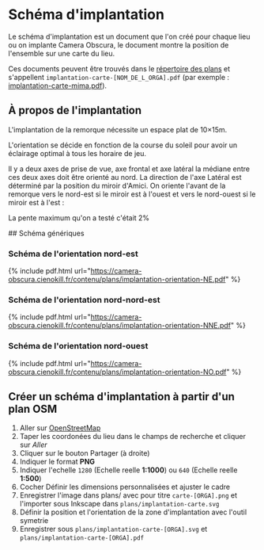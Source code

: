 # Schéma d'implantation

Le schéma d'implantation est un document que l'on créé pour chaque lieu ou on implante Camera Obscura, le document montre la position de l'ensemble sur une carte du lieu.

Ces documents peuvent être trouvés dans le [répertoire des plans](https://github.com/LeonLenclos/camera-obscura/tree/main/contenu/plans) et s'appellent `implantation-carte-[NOM_DE_L_ORGA].pdf` (par exemple : [implantation-carte-mima.pdf](https://camera-obscura.cienokill.fr/contenu/plans/implantation-carte-mima.pdf)).

## À propos de l'implantation

L'implantation de la remorque nécessite un espace plat de 10×15m.

L'orientation se décide en fonction de la course du soleil pour avoir un éclairage optimal à tous les horaire de jeu.

Il y a deux axes de prise de vue, axe frontal et axe latéral la médiane entre ces deux axes doit être orienté au nord. La direction de l'axe Latéral est déterminé par la position du miroir d'Amici. On oriente l'avant de la remorque vers le nord-est si le miroir est à l'ouest et vers le nord-ouest si le miroir est à l'est :

La pente maximum qu'on a testé c'était 2%

## Schéma génériques

### Schéma de l'orientation nord-est

{% include pdf.html url="https://camera-obscura.cienokill.fr/contenu/plans/implantation-orientation-NE.pdf" %}

### Schéma de l'orientation nord-nord-est

{% include pdf.html url="https://camera-obscura.cienokill.fr/contenu/plans/implantation-orientation-NNE.pdf" %}

### Schéma de l'orientation nord-ouest

{% include pdf.html url="https://camera-obscura.cienokill.fr/contenu/plans/implantation-orientation-NO.pdf" %}


## Créer un schéma d'implantation à partir d'un plan OSM

1. Aller sur [OpenStreetMap](https://www.openstreetmap.org/)
2. Taper les coordonées du lieu dans le champs de recherche et cliquer sur *Aller*
3. Cliquer sur le bouton Partager (à droite)
4. Indiquer le format **PNG** 
4. Indiquer l'echelle `1280` (Echelle reelle **1:1000**) ou `640` (Echelle reelle **1:500**)
5. Cocher Définir les dimensions personnalisées et ajuster le cadre
6. Enregistrer l'image dans plans/ avec pour titre `carte-[ORGA].png` et l'importer sous Inkscape dans `plans/implantation-carte.svg`
7. Définir la position et l'orientation de la zone d'implantation avec l'outil symetrie
8. Enregistrer sous `plans/implantation-carte-[ORGA].svg` et `plans/implantation-carte-[ORGA].pdf` 

